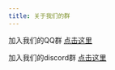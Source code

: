 ```yaml
---
title: 关于我们的群
---
```

加入我们的QQ群
<a href = "https://qm.qq.com/q/nbu6f0uARG">点击这里</a>

加入我们的discord群
<a href = "https://discord.gg/PDrYHTr84Z">点击这里</a>
